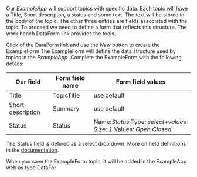 Our _ExampleApp_ will support topics with specific data. Each topic will have a Title, Short descripton, a status and some text.
The text will be stored in the body of the topic. The other three entries are fields associated with the topic.
To proceed we need to define a form that reflects this structure. The work bench DataForm  link provides the tools.

Click of the DataForm link and use the _New_ button to create the ExampleForm
The ExampleForm will define the data structure used by topics in the _ExampleApp_.
Complete the ExampleForm with the following details:

| Our field | Form field name | Form field values |
|-----------|-----------------|------------------|
|Title      | TopicTitle      | use default      |
|Short description | Summary  | use default      |
|Status     | Status          |Name:_Status_ Type: _select+values_ Size: _1_ Values: _Open,Closed_  |

The Status field is defined as a select drop down.
More on field definitions in the [documentation](https://[[HOST_SUBDOMAIN]]-80-[[KATACODA_HOST]].environments.katacoda.com/System/DataForms).

When you save the ExampleForm topic, it will be added in the ExampleApp web as type DataFor